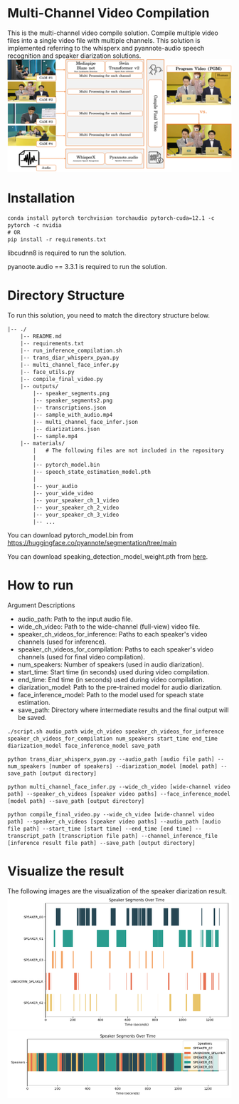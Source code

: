 # Multi-Channel Video Compilation

This is the multi-channel video compile solution.
Compile multiple video files into a single video file with multiple channels.
This solution is implemented referring to the whisperx and pyannote-audio speech recognition and speaker diarization solutions.
![Image description](figs/overall_fig.png)

# Installation
```
conda install pytorch torchvision torchaudio pytorch-cuda=12.1 -c pytorch -c nvidia
# OR
pip install -r requirements.txt
```

libcudnn8 is required to run the solution. 

pyanoote.audio == 3.3.1 is required to run the solution.

# Directory Structure
To run this solution, you need to match the directory structure below.
```
|-- ./
    |-- README.md
    |-- requirements.txt
    |-- run_inference_compilation.sh
    |-- trans_diar_whisperx_pyan.py
    |-- multi_channel_face_infer.py
    |-- face_utils.py
    |-- compile_final_video.py
    |-- outputs/
        |-- speaker_segments.png
        |-- speaker_segments2.png
        |-- transcriptions.json
        |-- sample_with_audio.mp4
        |-- multi_channel_face_infer.json
        |-- diarizations.json
        |-- sample.mp4
    |-- materials/
        |   # The following files are not included in the repository
        |   
        |-- pytorch_model.bin
        |-- speech_state_estimation_model.pth
        |
        |-- your_audio
        |-- your_wide_video
        |-- your_speaker_ch_1_video
        |-- your_speaker_ch_2_video
        |-- your_speaker_ch_3_video
        |-- ...
```
You can download pytorch_model.bin from https://huggingface.co/pyannote/segmentation/tree/main

You can download speaking_detection_model_weight.pth from [here](https://drive.google.com/file/d/1dia_na1ci_B1fDfPX5fpJBbofDUvBF1L/view?usp=drive_link).

# How to run
Argument Descriptions
- audio_path: Path to the input audio file.
- wide_ch_video: Path to the wide-channel (full-view) video file.
- speaker_ch_videos_for_inference: Paths to each speaker's video channels (used for inference).
- speaker_ch_videos_for_compilation: Paths to each speaker's video channels (used for final video compilation).
- num_speakers: Number of speakers (used in audio diarization).
- start_time: Start time (in seconds) used during video compilation.
- end_time: End time (in seconds) used during video compilation.
- diarization_model: Path to the pre-trained model for audio diarization.
- face_inference_model: Path to the model used for speach state estimation.
- save_path: Directory where intermediate results and the final output will be saved.

```
./script.sh audio_path wide_ch_video speaker_ch_videos_for_inference speaker_ch_videos_for_compilation num_speakers start_time end_time diarization_model face_inference_model save_path
```
```
python trans_diar_whisperx_pyan.py --audio_path [audio file path] --num_speakers [number of speakers] --diarization_model [model path] --save_path [output directory]
```
```
python multi_channel_face_infer.py --wide_ch_video [wide-channel video path] --speaker_ch_videos [speaker video paths] --face_inference_model [model path] --save_path [output directory]
```
```
python compile_final_video.py --wide_ch_video [wide-channel video path] --speaker_ch_videos [speaker video paths] --audio_path [audio file path] --start_time [start time] --end_time [end time] --transcript_path [transcription file path] --channel_inference_file [inference result file path] --save_path [output directory]
```

# Visualize the result

The following images are the visualization of the speaker diarization result.
![Image description](./figs/speaker_segments.png)
![Image description](./figs/speaker_segments2.png)

